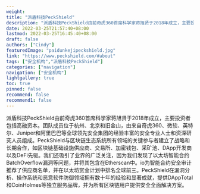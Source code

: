 ```yaml
---
weight: 
title: "派盾科技PeckShield"
description: "派盾科技PeckShield由前奇虎360首席科学家蒋旭贤于2018年成立，主要投资者包括高融资本。"
date: 2022-03-25T21:57:40+08:00
lastmod: 2022-03-25T16:45:40+08:00
draft: false
authors: ["Cindy"]
featuredImage: "paidunkejipeckshield.jpg"
link: "https://www.peckshield.com/#about"
tags: ["安全机构","派盾科技PeckShield"]
categories: ["navigation"]
navigation: ["安全机构"]
lightgallery: true
toc: true
pinned: false
recommend: false
recommend1: false
---
```


派盾科技PeckShield由前奇虎360首席科学家蒋旭贤于2018年成立，主要投资者包括高融资本。团队成员位于杭州、北京和旧金山，由来自奇虎360、微软、英特尔、Juniper和阿里巴巴等全球领先安全集团的经验丰富的安全专业人士和资深研究人员组成。PeckShield与区块链生态系统所有领域的关键参与者建立了战略和长期合作，如区块链基础设施供应商、交易所、加密钱包、采矿池、DApp开发商以及DeFi先驱。我们还吸引了业界的广泛关注，因为我们发现了以太坊智能合约BatchOverflow漏洞等问题，并将其包含在Etherscan中。io为智能合约安全审计推荐了供应商名单，并在以太坊赏金计划中排名全球前三。PeckShield在漏洞分析、操作系统和恶意软件防御领域拥有数十年的经验和显著成就，提供DAppTotal和CoinHolmes等独立服务品牌，并为所有区块链用户提供安全全面解决方案。